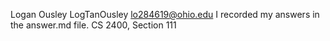 Logan Ousley
LogTanOusley
lo284619@ohio.edu
I recorded my answers in the answer.md file.
CS 2400, Section 111
